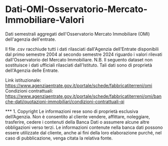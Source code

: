 # Dati-OMI-Osservatorio-Mercato-Immobiliare-Valori
Dati semestrali aggregati dell'Osservatorio Mercato Immobiliare (OMI) dell'agenzia dell'entrate.

Il file .csv racchiude tutti i dati rilasciati dall'Agenzia dell'Entrate disponibili dal primo semestre 2004 al secondo semestre 2024 riguardo i valori rilevati dall'Osservatorio del Mercato Immobiliare.
N.B. Il seguento dataset non sostituisce i dati ufficiali rilasciati dall'Istituto. Tali dati sono di proprietà dell'Agenzia delle Entrate.

Link istituzionale: https://www.agenziaentrate.gov.it/portale/schede/fabbricatiterreni/omi
Condizioni contrattuali: https://www.agenziaentrate.gov.it/portale/schede/fabbricatiterreni/omi/banche-dati/quotazioni-immobiliari/condizioni-contrattuali-qi

*** 1. Copyright
Le informazioni rese sono di proprietà esclusiva dell’Agenzia. Non è consentito al cliente vendere, affittare, noleggiare, trasferire, cedere i contenuti della Banca Dati o assumere alcune altre obbligazioni verso terzi. 
Le informazioni contenute nella banca dati possono essere utilizzate dal cliente, anche ai fini della loro elaborazione purché, nel caso di pubblicazione, venga citata la relativa fonte.
